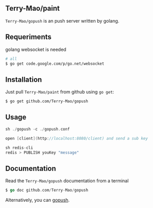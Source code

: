 ## Terry-Mao/paint

`Terry-Mao/gopush` is an push server written by golang.

## Requeriments
golang websocket is needed

```sh
# all
$ go get code.google.com/p/go.net/websocket 
```

## Installation

Just pull `Terry-Mao/paint` from github using `go get`:

```sh
$ go get github.com/Terry-Mao/gopush
```

## Usage

```go
sh ./gopush -c ./gopush.conf

open [client](http://localhost:8080/client) and send a sub key

sh redis-cli 
redis > PUBLISH youKey "message"
```

## Documentation

Read the `Terry-Mao/gopush` documentation from a terminal

```go
$ go doc github.com/Terry-Mao/gopush
```

Alternatively, you can [gopush](http://go.pkgdoc.org/github.com/Terry-Mao/gopush).
